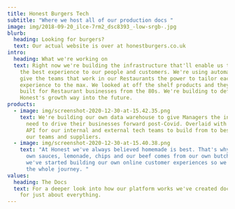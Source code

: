 ```yaml
---
title: Honest Burgers Tech
subtitle: "Where we host all of our production docs "
image: img/2018-09-20_ilce-7rm2_dsc8393_-low-srgb-.jpg
blurb:
  heading: Looking for burgers?
  text: Our actual website is over at honestburgers.co.uk
intro:
  heading: What we're working on
  text: Right now we're building the infrastructure that'll enable us to deliver
    the best experience to our people and customers. We're using automation to
    give the teams that work in our Restaurants the power to tailor each guest's
    experience to the max. We looked at off the shelf products and they're all
    built for Restaurant businesses from the 80s. We're building to define
    Honest's growth way into the future.
products:
  - image: img/screenshot-2020-12-30-at-15.42.35.png
    text: We're building our own data warehouse to give Managers the insight they
      need to drive their businesses forward post-Covid. Overlaid with a GraphQL
      API for our internal and external tech teams to build from to best serve
      our teams and suppliers.
  - image: img/screenshot-2020-12-30-at-15.40.38.png
    text: "At Honest we've always believed homemade is best. That's why we make our
      own sauces, lemonade, chips and our beef comes from our own butchery. So
      we've started building our own online customer experiences so we can own
      the whole journey. "
values:
  heading: The Docs
  text: For a deeper look into how our platform works we've created documentation
    for just about everything.
---
```

